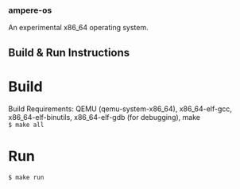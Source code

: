 ### ampere-os
An experimental x86_64 operating system.

## Build & Run Instructions
# Build
Build Requirements: QEMU (qemu-system-x86_64), x86_64-elf-gcc, x86_64-elf-binutils, x86_64-elf-gdb (for debugging), make\
```$ make all```
# Run
```$ make run```
